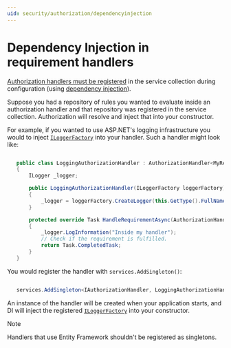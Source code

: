 ```yaml
---
uid: security/authorization/dependencyinjection
---
```

<a name=security-authorization-di></a>

# Dependency Injection in requirement handlers

[Authorization handlers must be registered](policies.md#security-authorization-policies-based-handler-registration.md) in the service collection during configuration (using [dependency injection](../../fundamentals/dependency-injection.md#fundamentals-dependency-injection.md)).

Suppose you had a repository of rules you wanted to evaluate inside an authorization handler and that repository was registered in the service collection.  Authorization will resolve and inject that into your constructor.

For example, if you wanted to use ASP.NET's logging infrastructure you would to inject [`ILoggerFactory`](http://docs.asp.net/projects/api/en/latest/autoapi/Microsoft/Extensions/Logging/ILoggerFactory/index.html#Microsoft.Extensions.Logging.ILoggerFactory) into your handler. Such a handler might look like:

````csharp

   public class LoggingAuthorizationHandler : AuthorizationHandler<MyRequirement>
   {
       ILogger _logger;

       public LoggingAuthorizationHandler(ILoggerFactory loggerFactory)
       {
           _logger = loggerFactory.CreateLogger(this.GetType().FullName);
       }

       protected override Task HandleRequirementAsync(AuthorizationHandlerContext context, MyRequirement requirement)
       {
           _logger.LogInformation("Inside my handler");
           // Check if the requirement is fulfilled.
           return Task.CompletedTask;
       }
   }
   ````

You would register the handler with `services.AddSingleton()`:

````csharp

   services.AddSingleton<IAuthorizationHandler, LoggingAuthorizationHandler>();
   ````

An instance of the handler will be created when your application starts, and DI will inject the registered [`ILoggerFactory`](http://docs.asp.net/projects/api/en/latest/autoapi/Microsoft/Extensions/Logging/ILoggerFactory/index.html#Microsoft.Extensions.Logging.ILoggerFactory) into your constructor.

> [!NOTE]
> Handlers that use Entity Framework shouldn't be registered as singletons.
